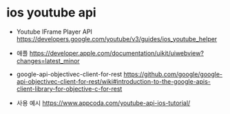 # ios youtube api

- Youtube IFrame Player API
https://developers.google.com/youtube/v3/guides/ios_youtube_helper

- 애플
https://developer.apple.com/documentation/uikit/uiwebview?changes=latest_minor

- google-api-objectivec-client-for-rest
https://github.com/google/google-api-objectivec-client-for-rest/wiki#introduction-to-the-google-apis-client-library-for-objective-c-for-rest

- 사용 예시
https://www.appcoda.com/youtube-api-ios-tutorial/
